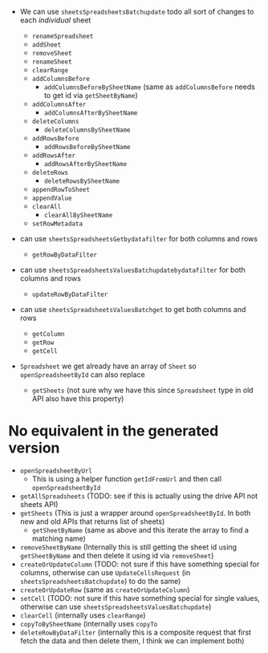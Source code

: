 + We can use `sheetsSpreadsheetsBatchupdate` todo all sort of changes to each *individual* sheet
    + `renameSpreadsheet`
    + `addSheet`
    + `removeSheet`
    + `renameSheet`
    + `clearRange`
    + `addColumnsBefore`
        + `addColumnsBeforeBySheetName` (same as `addColumnsBefore` needs to get id via `getSheetByName`)
    + `addColumnsAfter`
        + `addColumnsAfterBySheetName`
    + `deleteColumns`
        + `deleteColumnsBySheetName`
    + `addRowsBefore`
        + `addRowsBeforeBySheetName`
    + `addRowsAfter`
        + `addRowsAfterBySheetName`
    + `deleteRows`
        + `deleteRowsBySheetName`
    + `appendRowToSheet`
    + `appendValue`
    + `clearAll`
        + `clearAllBySheetName`
    + `setRowMetadata`
+ can use `sheetsSpreadsheetsGetbydatafilter` for both columns and rows
    + `getRowByDataFilter`
+ can use `sheetsSpreadsheetsValuesBatchupdatebydatafilter` for both columns and rows
    + `updateRowByDataFilter`
+ can use `sheetsSpreadsheetsValuesBatchget` to get both columns and rows
    + `getColumn`
    + `getRow`
    + `getCell`

+ `Spreadsheet` we get already have an array of `Sheet` so `openSpreadsheetById` can also replace 
    + `getSheets` (not sure why we have this since `Spreadsheet` type in old API also have this property)

# No equivalent in the generated version
+ `openSpreadsheetByUrl`
    + This is using a helper function `getIdFromUrl` and then call `openSpreadsheetById`
+ `getAllSpreadsheets` (TODO: see if this is actually using the drive API not sheets API)
+ `getSheets` (This is just a wrapper around `openSpreadsheetById`. In both new and old APIs that returns list of sheets)
    + `getSheetByName` (same as above and this iterate the array to find a matching name)
+ `removeSheetByName` (Internally this is still getting the sheet id using `getSheetByName` and then delete it using id via `removeSheet`)
+ `createOrUpdateColumn` (TODO: not sure if this have something special for columns, otherwise can use `UpdateCellsRequest` (in `sheetsSpreadsheetsBatchupdate`) to do the same)
+ `createOrUpdateRow` (same as `createOrUpdateColumn`)
+ `setCell` (TODO: not sure if this have something special for single values, otherwise can use `sheetsSpreadsheetsValuesBatchupdate`)
+ `clearCell` (internally uses `clearRange`)
+ `copyToBySheetName` (internally uses `copyTo`
+ `deleteRowByDataFilter` (internally this is a composite request that first fetch the data and then delete them, I think we can implement both)
